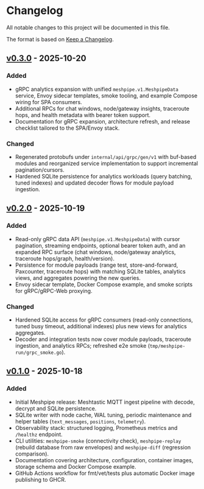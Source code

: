 # Changelog

All notable changes to this project will be documented in this file.

The format is based on [Keep a Changelog](https://keepachangelog.com/en/1.1.0/).

## [v0.3.0] - 2025-10-20
### Added
- gRPC analytics expansion with unified `meshpipe.v1.MeshpipeData` service, Envoy sidecar templates, smoke tooling, and example Compose wiring for SPA consumers.
- Additional RPCs for chat windows, node/gateway insights, traceroute hops, and health metadata with bearer token support.
- Documentation for gRPC expansion, architecture refresh, and release checklist tailored to the SPA/Envoy stack.

### Changed
- Regenerated protobufs under `internal/api/grpc/gen/v1` with buf-based modules and reorganized service implementation to support incremental pagination/cursors.
- Hardened SQLite persistence for analytics workloads (query batching, tuned indexes) and updated decoder flows for module payload ingestion.

## [v0.2.0] - 2025-10-19
### Added
- Read-only gRPC data API (`meshpipe.v1.MeshpipeData`) with cursor pagination, streaming endpoints, optional bearer token auth, and an expanded RPC surface (chat windows, node/gateway analytics, traceroute hops/graph, health/version).
- Persistence for module payloads (range test, store-and-forward, Paxcounter, traceroute hops) with matching SQLite tables, analytics views, and aggregates powering the new queries.
- Envoy sidecar template, Docker Compose example, and smoke scripts for gRPC/gRPC-Web proxying.

### Changed
- Hardened SQLite access for gRPC consumers (read-only connections, tuned busy timeout, additional indexes) plus new views for analytics aggregates.
- Decoder and integration tests now cover module payloads, traceroute ingestion, and analytics RPCs; refreshed e2e smoke (`tmp/meshpipe-run/grpc_smoke.go`).

## [v0.1.0] - 2025-10-18
### Added
- Initial Meshpipe release: Meshtastic MQTT ingest pipeline with decode, decrypt and SQLite persistence.
- SQLite writer with node cache, WAL tuning, periodic maintenance and helper tables (`text_messages`, `positions`, `telemetry`).
- Observability stack: structured logging, Prometheus metrics and `/healthz` endpoint.
- CLI utilities: `meshpipe-smoke` (connectivity check), `meshpipe-replay` (rebuild database from raw envelopes) and `meshpipe-diff` (regression comparison).
- Documentation covering architecture, configuration, container images, storage schema and Docker Compose example.
- GitHub Actions workflow for fmt/vet/tests plus automatic Docker image publishing to GHCR.

[v0.3.0]: https://github.com/aminovpavel/meshpipe-go/releases/tag/v0.3.0
[v0.2.0]: https://github.com/aminovpavel/meshpipe-go/releases/tag/v0.2.0
[v0.1.0]: https://github.com/aminovpavel/meshpipe-go/releases/tag/v0.1.0
